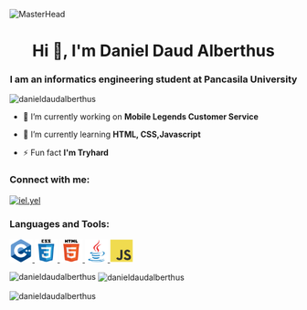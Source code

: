 ![MasterHead](https://1.bp.blogspot.com/-7A4WynwLsMw/XbBpCXG8fHI/AAAAAAAAMt4/uOa1bpLskYgrwGbllhSu2SDj_Mig8SXJQCLcBGAsYHQ/s1600/2000_600px.gif)
<h1 align="center">Hi 👋, I'm Daniel Daud Alberthus</h1>
<h3 align="center">I am an informatics engineering student at Pancasila University</h3>

<p align="left"> <img src="https://komarev.com/ghpvc/?username=danieldaudalberthus&label=Profile%20views&color=0e75b6&style=flat" alt="danieldaudalberthus" /> </p>

- 🔭 I’m currently working on **Mobile Legends Customer Service**

- 🌱 I’m currently learning **HTML, CSS,Javascript**

- ⚡ Fun fact **I'm Tryhard**

<h3 align="left">Connect with me:</h3>
<p align="left">
<a href="https://instagram.com/iel.yel" target="blank"><img align="center" src="https://raw.githubusercontent.com/rahuldkjain/github-profile-readme-generator/master/src/images/icons/Social/instagram.svg" alt="iel.yel" height="30" width="40" /></a>
</p>

<h3 align="left">Languages and Tools:</h3>
<p align="left"> <a href="https://www.w3schools.com/cpp/" target="_blank" rel="noreferrer"> <img src="https://raw.githubusercontent.com/devicons/devicon/master/icons/cplusplus/cplusplus-original.svg" alt="cplusplus" width="40" height="40"/> </a> <a href="https://www.w3schools.com/css/" target="_blank" rel="noreferrer"> <img src="https://raw.githubusercontent.com/devicons/devicon/master/icons/css3/css3-original-wordmark.svg" alt="css3" width="40" height="40"/> </a> <a href="https://www.w3.org/html/" target="_blank" rel="noreferrer"> <img src="https://raw.githubusercontent.com/devicons/devicon/master/icons/html5/html5-original-wordmark.svg" alt="html5" width="40" height="40"/> </a> <a href="https://www.java.com" target="_blank" rel="noreferrer"> <img src="https://raw.githubusercontent.com/devicons/devicon/master/icons/java/java-original.svg" alt="java" width="40" height="40"/> </a> <a href="https://developer.mozilla.org/en-US/docs/Web/JavaScript" target="_blank" rel="noreferrer"> <img src="https://raw.githubusercontent.com/devicons/devicon/master/icons/javascript/javascript-original.svg" alt="javascript" width="40" height="40"/> </a> </p>

<p><img align="left" src="https://github-readme-stats.vercel.app/api/top-langs?username=danieldaudalberthus&show_icons=true&locale=en&layout=compact" alt="danieldaudalberthus" /></p>

<p>&nbsp;<img align="center" src="https://github-readme-stats.vercel.app/api?username=danieldaudalberthus&show_icons=true&locale=en" alt="danieldaudalberthus" /></p>

<p><img align="center" src="https://github-readme-streak-stats.herokuapp.com/?user=danieldaudalberthus&" alt="danieldaudalberthus" /></p>
